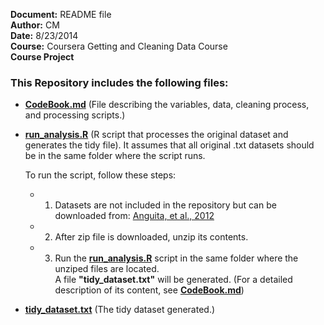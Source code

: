 **Document:** README file   
**Author:** CM   
**Date:** 8/23/2014   
**Course:** Coursera Getting and Cleaning Data Course   
**Course Project**   

### This Repository includes the following files:

- [**CodeBook.md**](CodeBook.md) 
  (File describing the variables, data, cleaning process, and processing scripts.)      

- [**run_analysis.R**](run_analysis.R)
  (R script that processes the original dataset and generates the tidy file). It assumes that all original .txt datasets should be in the same folder where the script runs.
  
  To run the script, follow these steps:
  
  - 1. Datasets are not included in the repository but can be downloaded from: [Anguita, et al., 2012](https://d396qusza40orc.cloudfront.net/getdata%2Fprojectfiles%2FUCI%20HAR%20Dataset.zip)  
  - 2. After zip file is downloaded, unzip its contents.    
  - 3. Run the [**run_analysis.R**](run_analysis.R) script in the same folder where the unziped files are located.    
       A file **"tidy_dataset.txt"** will be generated. (For a detailed description of its content, see [**CodeBook.md**](CodeBook.md))   
       
- [**tidy_dataset.txt**](CodeBook.md) (The tidy dataset generated.)
